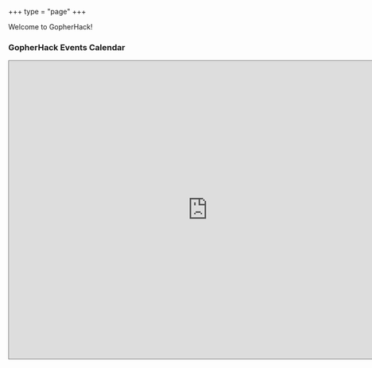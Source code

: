 +++
type = "page"
+++

Welcome to GopherHack!

### GopherHack Events Calendar

<iframe src="https://calendar.google.com/calendar/embed?height=600&wkst=1&ctz=America%2FChicago&bgcolor=%23ffffff&mode=WEEK&src=aGFja0B1bW4uZWR1&color=%237CB342" style="border:solid 1px #777" width="800" height="600" frameborder="0" scrolling="no"></iframe>
